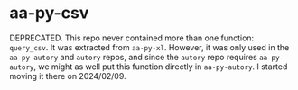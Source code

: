 # aa-py-csv

DEPRECATED. This repo never contained more than one function: `query_csv`. It was extracted from `aa-py-xl`. However, it was only used in the `aa-py-autory` and `autory` repos, and since the `autory` repo requires `aa-py-autory`, we might as well put this function directly in `aa-py-autory`. I started moving it there on 2024/02/09.
